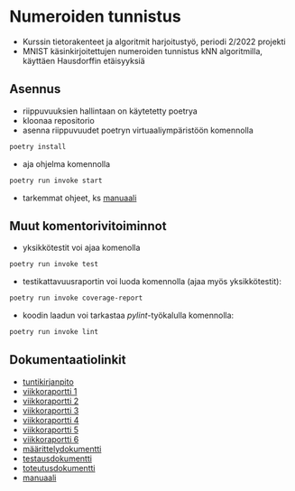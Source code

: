 # Numeroiden tunnistus 

- Kurssin tietorakenteet ja algoritmit harjoitustyö, periodi 2/2022 projekti
- MNIST käsinkirjoitettujen numeroiden tunnistus kNN algoritmilla, käyttäen Hausdorffin etäisyyksiä

## Asennus
 - riippuvuuksien hallintaan on käytetetty poetrya
 - kloonaa repositorio
 - asenna riippuvuudet poetryn virtuaaliympäristöön komennolla
 ```bash
 poetry install
 ``` 
 - aja ohjelma komennolla
  ```bash
 poetry run invoke start
```
 - tarkemmat ohjeet, ks [manuaali](https://github.com/miahro/tiralabra-knn/blob/main/dokumentaatio/manuaali.md)


## Muut komentorivitoiminnot
- yksikkötestit voi ajaa komenolla
 ```bash
 poetry run invoke test
```
- testikattavuusraportin voi luoda komennolla (ajaa myös yksikkötestit):
 ```bash
 poetry run invoke coverage-report
```
- koodin laadun voi tarkastaa *pylint*-työkalulla komennolla:
 ```bash
 poetry run invoke lint
```



## Dokumentaatiolinkit
- [tuntikirjanpito](https://github.com/miahro/tiralabra-knn/blob/main/dokumentaatio/tuntikirjanpito.md#ty%C3%B6aikakirjanpito)
- [viikkoraportti 1](https://github.com/miahro/tiralabra-knn/blob/main/dokumentaatio/viikkoraportti_1.md)
- [viikkoraportti 2](dokumentaatio/viikkoraportti_2.md)
- [viikkoraportti 3](https://github.com/miahro/tiralabra-knn/blob/main/dokumentaatio/viikkoraportti_3.md)
- [viikkoraportti 4](https://github.com/miahro/tiralabra-knn/blob/main/dokumentaatio/viikkoraportti_4.md)
- [viikkoraportti 5](https://github.com/miahro/tiralabra-knn/blob/main/dokumentaatio/viikkoraportti_5.md)
- [viikkoraportti 6](https://github.com/miahro/tiralabra-knn/blob/main/dokumentaatio/viikkoraportti_6.md)
- [määrittelydokumentti](https://github.com/miahro/tiralabra-knn/blob/main/dokumentaatio/Maarittely.pdf)
- [testausdokumentti](dokumentaatio/testaus.md)
- [toteutusdokumentti](https://github.com/miahro/tiralabra-knn/blob/main/dokumentaatio/toteutus.md)
- [manuaali](https://github.com/miahro/tiralabra-knn/blob/main/dokumentaatio/manuaali.md)


